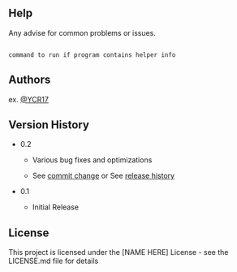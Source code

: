 

## Help

Any advise for common problems or issues.

```

command to run if program contains helper info

```

## Authors


ex. [@YCR17](https://github.com/YCR17)

## Version History

* 0.2

    * Various bug fixes and optimizations

    * See [commit change]() or See [release history]()

* 0.1

    * Initial Release

## License

This project is licensed under the [NAME HERE] License - see the LICENSE.md file for details

